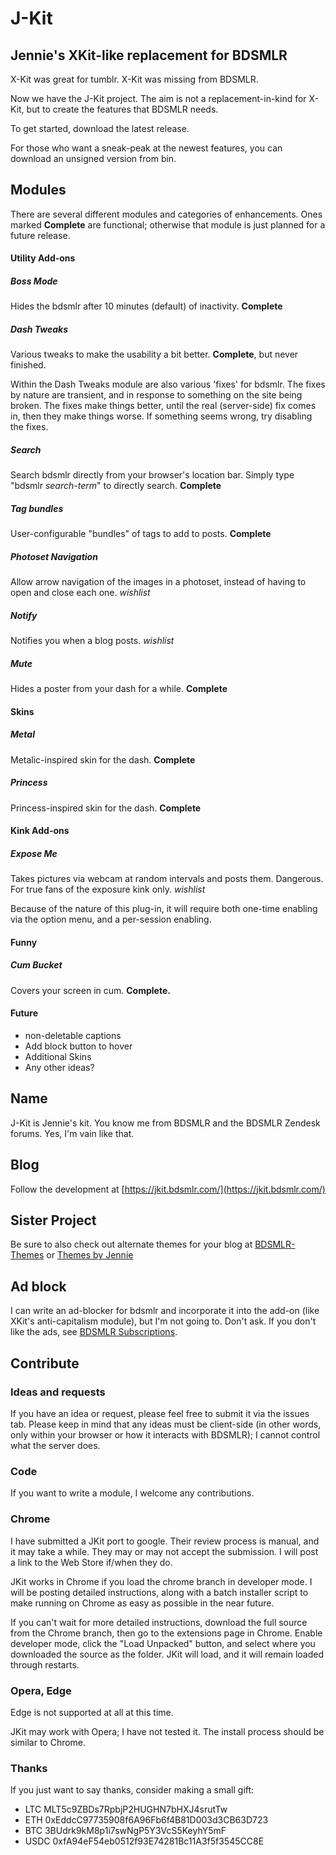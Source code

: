 # J-Kit
## Jennie's XKit-like replacement for BDSMLR

X-Kit was great for tumblr. X-Kit was missing from BDSMLR.

Now we have the J-Kit project. The aim is not a replacement-in-kind for X-Kit, but to create the features that BDSMLR needs.

To get started, download the latest release.

For those who want a sneak-peak at the newest features, you can download an unsigned version from bin.


## Modules 
There are several different modules and categories of enhancements. Ones marked **Complete** are functional; otherwise that module is just planned for a future release. 

#### Utility Add-ons

##### Boss Mode 
Hides the bdsmlr after 10 minutes (default) of inactivity. **Complete**

##### Dash Tweaks
Various tweaks to make the usability a bit better.  **Complete**, but never finished.

Within the Dash Tweaks module are also various 'fixes' for bdsmlr. The fixes by nature are transient, and in response to something on the site being broken. The fixes make things better, until the real (server-side) fix comes in, then they make things worse. If something seems wrong, try disabling the fixes.

##### Search
Search bdsmlr directly from your browser's location bar. Simply type "bdsmlr *search-term*" to directly search. **Complete**

##### Tag bundles
User-configurable "bundles" of tags to add to posts. **Complete**

##### Photoset Navigation
Allow arrow navigation of the images in a photoset, instead of having to open and close each one. *wishlist*

##### Notify
Notifies you when a blog posts. *wishlist*

##### Mute
Hides a poster from your dash for a while. **Complete**

#### Skins
##### Metal
Metalic-inspired skin for the dash. **Complete**
##### Princess
Princess-inspired skin for the dash. **Complete**

#### Kink Add-ons

##### Expose Me
Takes pictures via webcam at random intervals and posts them. Dangerous. For true fans of the exposure kink only. *wishlist*

Because of the nature of this plug-in, it will require both one-time enabling via the option menu, and a per-session enabling.

#### Funny
##### Cum Bucket
Covers your screen in cum.  **Complete.**

#### Future
* non-deletable captions
* Add block button to hover
* Additional Skins
* Any other ideas?

## Name
J-Kit is Jennie's kit. You know me from BDSMLR and the BDSMLR Zendesk forums. Yes, I'm vain like that.

## Blog
Follow the development at [https://jkit.bdsmlr.com/](https://jkit.bdsmlr.com/)

## Sister Project
Be sure to also check out alternate themes for your blog at [BDSMLR-Themes](https://github.com/jenevieveee/bdsmlr-themes) or [Themes by Jennie](https://themesbyjennie.bdsmlr.com)

## Ad block
I can write an ad-blocker for bdsmlr and incorporate it into the add-on (like XKit's anti-capitalism module), but I'm not going to. Don't ask.  If you don't like the ads, see [BDSMLR Subscriptions](https://bdsmlr.com/subscriptions). 


## Contribute
### Ideas and requests
If you have an idea or request, please feel free to submit it via the issues tab. Please keep in mind that any ideas must be client-side (in other words, only within your browser or how it interacts with BDSMLR); I cannot control what the server does.

### Code
If you want to write a module, I welcome any contributions.

### Chrome
I have submitted a JKit port to google. Their review process is manual, and
it may take a while. They may or may not accept the submission. I will post a
link to the Web Store if/when they do.

JKit works in Chrome if you load the chrome branch in developer mode. I will be 
posting detailed instructions, along with a batch installer script to make 
running on Chrome as easy as possible in the near future.

If you can't wait for more detailed instructions, download the full source
from the Chrome branch, then go to the extensions page in Chrome. Enable 
developer mode, click the "Load Unpacked" button, and select where you downloaded the source as 
the folder. JKit will load, and it will remain loaded through restarts.

### Opera, Edge
Edge is not supported at all at this time.

JKit may work with Opera; I have not tested it. The install process should
be similar to Chrome.

### Thanks
If you just want to say thanks, consider making a small gift:

* LTC MLT5c9ZBDs7RpbjP2HUGHN7bHXJ4srutTw
* ETH 0xEddcC97735908f6A96Fb6f4B81D003d3CB63D723
* BTC 3BUdrk9kM8p1i7swNgP5Y3VcS5KeyhY5mF
* USDC 0xfA94eF54eb0512f93E74281Bc11A3f5f3545CC8E

